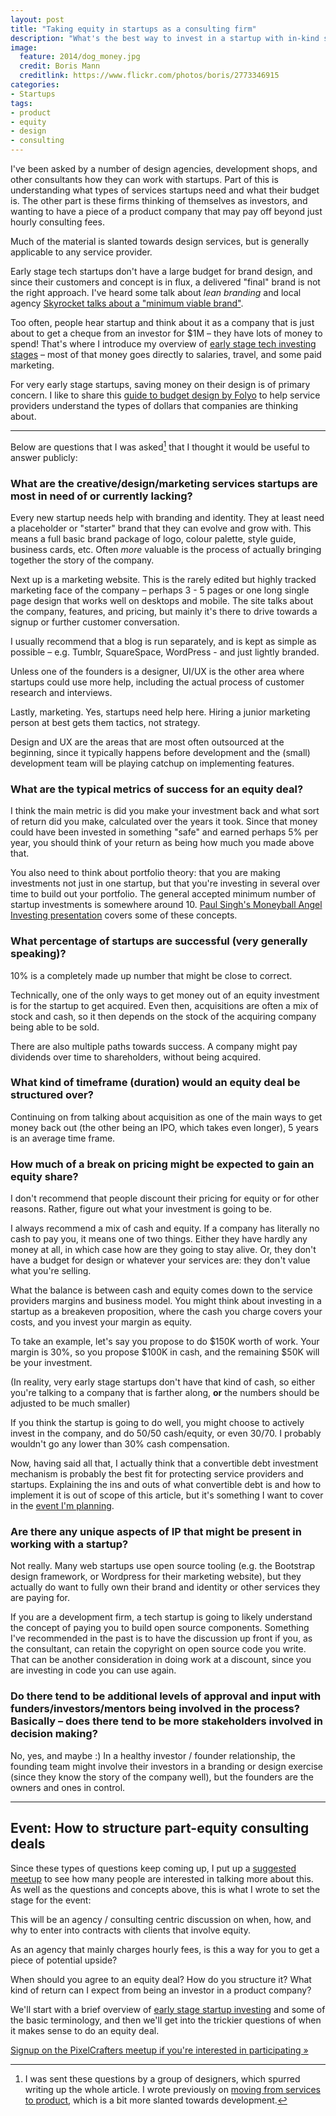 ```yaml
---
layout: post
title: "Taking equity in startups as a consulting firm"
description: "What's the best way to invest in a startup with in-kind services, and how do you structure such an investment"
image: 
  feature: 2014/dog_money.jpg
  credit: Boris Mann
  creditlink: https://www.flickr.com/photos/boris/2773346915
categories:
- Startups
tags:
- product
- equity
- design
- consulting
---
```

I've been asked by a number of design agencies, development shops, and other consultants how they can work with startups. Part of this is understanding what types of services startups need and what their budget is. The other part is these firms thinking of themselves as investors, and wanting to have a piece of a product company that may pay off beyond just hourly consulting fees.

Much of the material is slanted towards design services, but is generally applicable to any service provider.

Early stage tech startups don't have a large budget for brand design, and since their customers and concept is in flux, a delivered "final" brand is not the right approach. I've heard some talk about _lean branding_ and local agency [Skyrocket talks about a "minimum viable brand"][SkyRocketMVB].

Too often, people hear startup and think about it as a company that is just about to get a cheque from an investor for $1M – they have lots of money to spend! That's where I introduce my overview of [early stage tech investing stages][InvestmentStages] – most of that money goes directly to salaries, travel, and some paid marketing.

For very early stage startups, saving money on their design is of primary concern. I like to share this [guide to budget design by Folyo][FolyoBudgetDesign] to help service providers understand the types of dollars that companies are thinking about.

---

Below are questions that I was asked[^1] that I thought it would be useful to answer publicly:

### What are the creative/design/marketing services startups are most in need of or currently lacking?

Every new startup needs help with branding and identity. They at least need a placeholder or "starter" brand that they can evolve and grow with. This means a full basic brand package of logo, colour palette, style guide, business cards,  etc. Often _more_ valuable is the process of actually bringing together the story of the company.

Next up is a marketing website. This is the rarely edited but highly tracked marketing face of the company – perhaps 3 - 5 pages or one long single page design that works well on desktops and mobile. The site talks about the company, features, and pricing, but mainly it's there to drive towards a signup or further customer conversation.

I usually recommend that a blog is run separately, and is kept as simple as possible – e.g. Tumblr, SquareSpace, WordPress - and just lightly branded.

Unless one of the founders is a designer, UI/UX is the other area where startups could use more help, including the actual process of customer research and interviews.

Lastly, marketing. Yes, startups need help here. Hiring a junior marketing person at best gets them tactics, not strategy. 

Design and UX are the areas that are most often outsourced at the beginning, since it typically happens before development and the (small) development team will be playing catchup on implementing features.

### What are the typical metrics of success for an equity deal?

I think the main metric is did you make your investment back and what sort of return did you make, calculated over the years it took. Since that money could have been invested in something "safe" and earned perhaps 5% per year, you should think of your return as being how much you made above that.

You also need to think about portfolio theory: that you are making investments not just in one startup, but that you're investing in several over time to build out your portfolio. The general accepted minimum number of startup investments is somewhere around 10. [Paul Singh's Moneyball Angel Investing presentation][Moneyball] covers some of these concepts.

### What percentage of startups are successful (very generally speaking)?

10% is a completely made up number that might be close to correct.

Technically, one of the only ways to get money out of an equity investment is for the startup to get acquired. Even then, acquisitions are often a mix of stock and cash, so it then depends on the stock of the acquiring company being able to be sold.

There are also multiple paths towards success. A company might pay dividends over time to shareholders, without being acquired.

### What kind of timeframe (duration) would an equity deal be structured over?

Continuing on from talking about acquisition as one of the main ways to get money back out (the other being an IPO, which takes even longer), 5 years is an average time frame.

### How much of a break on pricing might be expected to gain an equity share?

I don't recommend that people discount their pricing for equity or for other reasons. Rather, figure out what your investment is going to be.

I always recommend a mix of cash and equity. If a company has literally no cash to pay you, it means one of two things. Either they have hardly any money at all, in which case how are they going to stay alive. Or, they don't have a budget for design or whatever your services are: they don't value what you're selling.

What the balance is between cash and equity comes down to the service providers margins and business model. You might think about investing in a startup as a breakeven proposition, where the cash you charge covers your costs, and you invest your margin as equity.

To take an example, let's say you propose to do $150K worth of work. Your margin is 30%, so you propose $100K in cash, and the remaining $50K will be your investment.

(In reality, very early stage startups don't have that kind of cash, so either you're talking to a company that is farther along, **or** the numbers should be adjusted to be much smaller)

If you think the startup is going to do well, you might choose to actively invest in the company, and do 50/50 cash/equity, or even 30/70. I probably wouldn't go any lower than 30% cash compensation.

Now, having said all that, I actually think that a convertible debt investment mechanism is probably the best fit for protecting service providers and startups. Explaining the ins and outs of what convertible debt is and how to implement it is out of scope of this article, but it's something I want to cover in the [event I'm planning][PlaceholderMeetup].

### Are there any unique aspects of IP that might be present in working with a startup?

Not really. Many web startups use open source tooling (e.g. the Bootstrap design framework, or Wordpress for their marketing website), but they actually do want to fully own their brand and identity or other services they are paying for.

If you are a development firm, a tech startup is going to likely understand the concept of paying you to build open source components. Something I've recommended in the past is to have the discussion up front if you, as the consultant, can retain the copyright on open source code you write. That can be another consideration in doing work at a discount, since you are investing in code you can use again.

### Do there tend to be additional levels of approval and input with funders/investors/mentors being involved in the process? Basically – does there tend to be more stakeholders involved in decision making?

No, yes, and maybe :) In a healthy investor / founder relationship, the founding team might involve their investors in a branding or design exercise (since they know the story of the company well), but the founders are the owners and ones in control.

----

## Event: How to structure part-equity consulting deals

Since these types of questions keep coming up, I put up a [suggested meetup][PlaceholderMeetup] to see how many people are interested in talking more about this. As well as the questions and concepts above, this is what I wrote to set the stage for the event:

This will be an agency / consulting centric discussion on when, how, and why to enter into contracts with clients that involve equity.

As an agency that mainly charges hourly fees, is this a way for you to get a piece of potential upside?

When should you agree to an equity deal? How do you structure it? What kind of return can I expect from being an investor in a product company?

We'll start with a brief overview of [early stage startup investing][InvestmentStages] and some of the basic terminology, and then we'll get into the trickier questions of when it makes sense to do an equity deal.

[Signup on the PixelCrafters meetup if you're interested in participating »][PlaceholderMeetup]

[^1]: I was sent these questions by a group of designers, which spurred writing up the whole article. I wrote previously on [moving from services to product](/services-to-product), which is a bit more slanted towards development.

[Moneyball]:http://www.slideshare.net/paulsingh/moneyball-a-quantitative-approach-to-angel-investing-india-aug-2012
[PlaceholderMeetup]:http://www.meetup.com/Vancouver-Tech-Co-Founders/events/194412882/
[InvestmentStages]:http://www.linkedin.com/today/post/article/20140604151202-1746-stages-of-early-stage-tech-investing
[FolyoBudgetDesign]:http://blog.folyo.me/the-startups-guide-to-budget-design/
[SkyRocketMVB]:http://skyrocket.is/services/minimum-viable-brand/